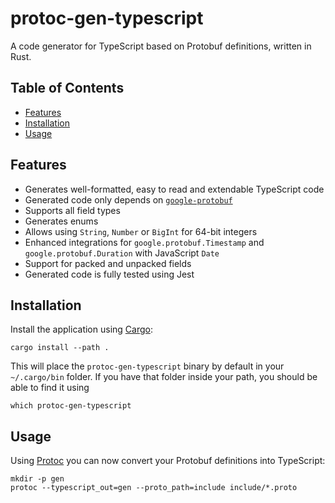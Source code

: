 protoc-gen-typescript
=====================

A code generator for TypeScript based on Protobuf definitions, written in Rust.


## Table of Contents

- [Features](#features)
- [Installation](#installation)
- [Usage](#usage)


## Features

- Generates well-formatted, easy to read and extendable TypeScript code
- Generated code only depends on [`google-protobuf`](https://www.npmjs.com/package/google-protobuf)
- Supports all field types
- Generates enums
- Allows using `String`, `Number` or `BigInt` for 64-bit integers
- Enhanced integrations for `google.protobuf.Timestamp` and `google.protobuf.Duration` with JavaScript `Date`
- Support for packed and unpacked fields
- Generated code is fully tested using Jest


## Installation

Install the application using [Cargo]:

    cargo install --path .

This will place the `protoc-gen-typescript` binary by default in your `~/.cargo/bin` folder.
If you have that folder inside your path, you should be able to find it using 

    which protoc-gen-typescript


## Usage

Using [Protoc] you can now convert your Protobuf definitions into TypeScript: 

    mkdir -p gen
    protoc --typescript_out=gen --proto_path=include include/*.proto


[Cargo]: https://doc.rust-lang.org/cargo/
[Protoc]: https://grpc.io/docs/protoc-installation/
